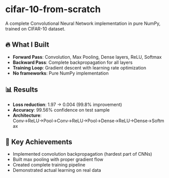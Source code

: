 # cifar-10-from-scratch

A complete Convolutional Neural Network implementation in pure NumPy, trained on CIFAR-10 dataset.

## 🔥 What I Built
- **Forward Pass**: Convolution, Max Pooling, Dense layers, ReLU, Softmax
- **Backward Pass**: Complete backpropagation for all layers
- **Training Loop**: Gradient descent with learning rate optimization
- **No frameworks**: Pure NumPy implementation

## 📊 Results
- **Loss reduction**: 1.97 → 0.004 (99.8% improvement)
- **Accuracy**: 99.56% confidence on test sample
- **Architecture**: Conv→ReLU→Pool→Conv→ReLU→Pool→Dense→ReLU→Dense→Softmax

## 🚀 Key Achievements
- Implemented convolution backpropagation (hardest part of CNNs)
- Built max pooling with proper gradient flow
- Created complete training pipeline
- Demonstrated actual learning on real data